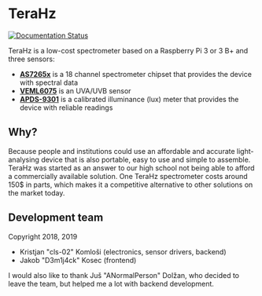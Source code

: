 # TeraHz


[![Documentation Status](https://readthedocs.org/projects/terahz/badge/?version=latest)](https://terahz.readthedocs.io/en/latest/?badge=latest)

TeraHz is a low-cost spectrometer based on a Raspberry Pi 3 or 3 B+ and three sensors:
 + [__AS7265x__](https://www.tindie.com/products/onehorse/compact-as7265x-spectrometer/)
 is a 18 channel spectrometer chipset that provides the device with spectral data
 + [__VEML6075__](https://www.sparkfun.com/products/15089) is an
 UVA/UVB sensor
 + [__APDS-9301__](https://www.sparkfun.com/products/14350) is a calibrated illuminance (lux) meter that provides the device with reliable readings

## Why?
Because people and institutions could use an affordable and accurate light-analysing device that is also portable, easy to use and simple to assemble. TeraHz was started as an answer to our high school not being able to afford a commercially available solution. One TeraHz spectrometer costs around 150$ in parts, which makes it a competitive alternative to other solutions on the market today.

## Development team
Copyright 2018, 2019

- Kristjan "cls-02" Komloši (electronics, sensor drivers, backend)
- Jakob "D3m1j4ck" Kosec (frontend)


I would also like to thank Juš "ANormalPerson" Dolžan, who decided to leave the
team, but helped me a lot with backend development.

